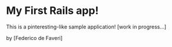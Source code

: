 # My First Rails app!

This is a pinteresting-like sample application! [work in progress...]

by [Federico de Faveri]